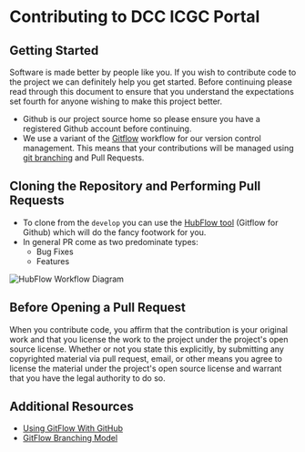 # Contributing to DCC ICGC Portal #

## Getting Started ##

Software is made better by people like you. If you wish to contribute code to the project we can definitely help you get started. Before continuing please read through this document to ensure that you
understand the expectations set fourth for anyone wishing to make this project better.

* Github is our project source home so please ensure you have a registered Github account before continuing.
* We use a variant of the [Gitflow](https://datasift.github.io/gitflow/index.html)  workflow for our version control management. This means that your
contributions will be managed using [git branching](http://nvie.com/posts/a-successful-git-branching-model/) and Pull Requests.


## Cloning the Repository and Performing Pull Requests ##

* To clone from the ```develop``` you can use the [HubFlow tool](https://datasift.github.io/gitflow/TheHubFlowTools.html) (Gitflow for Github) which will do the fancy footwork for you.
* In general PR come as two predominate types:
  * Bug Fixes
  * Features

![HubFlow Workflow Diagram](https://datasift.github.io/gitflow/GitFlowWorkflowNoFork.svg)

## Before Opening a Pull Request ##

When you contribute code, you affirm that the contribution is your original work and that you
license the work to the project under the project's open source license. Whether or not you
state this explicitly, by submitting any copyrighted material via pull request, email, or
other means you agree to license the material under the project's open source license and
warrant that you have the legal authority to do so.

## Additional Resources ##
* [Using GitFlow With GitHub](https://datasift.github.io/gitflow/GitFlowForGitHub.html)
* [GitFlow Branching Model](http://nvie.com/posts/a-successful-git-branching-model/)